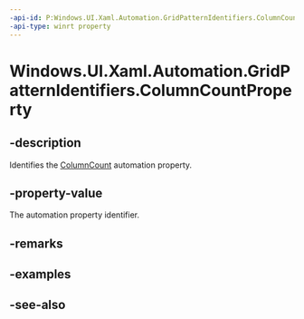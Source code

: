 ```yaml
---
-api-id: P:Windows.UI.Xaml.Automation.GridPatternIdentifiers.ColumnCountProperty
-api-type: winrt property
---
```


<!-- Property syntax
public Windows.UI.Xaml.Automation.AutomationProperty ColumnCountProperty { get; }
-->

# Windows.UI.Xaml.Automation.GridPatternIdentifiers.ColumnCountProperty

## -description
Identifies the [ColumnCount](../windows.ui.xaml.automation.provider/igridprovider_columncount.md) automation property.



## -property-value
The automation property identifier.

## -remarks

## -examples

## -see-also
